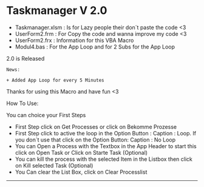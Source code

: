 <h1>Taskmanager V 2.0</h1>


  + Taskmanager.xlsm : Is for Lazy people their don´t paste the code <3
  + UserForm2.frm : For Copy the code and wanna improve my code <3
  + UserForm2.frx : Information for this VBA Macro
  + Modul4.bas : For the App Loop and for 2 Subs for the App Loop

  2.0 is Released
  
    News:
    
    + Added App Loop for every 5 Minutes
  
  Thanks for using this Macro and have fun <3


  How To Use:
  
  You can choice your First Steps
  + First Step click on Get Processes or click on Bekomme Prozesse 
  + First Step click to active the loop in the Option Button : Caption : Loop. If you don´t use that click on the Option Button: Caption : No Loop 
  + You can Open a Process with the Textbox in the App Header to start this click on Open Task or Click on Starte Task (Optional)
  + You can kill the process with the selected Item in the Listbox then click on Kill selected Task (Optional) 
  + You Can clear the List Box, click on Clear Processlist

________________________________________________________________________________________________________________________________________________________________
